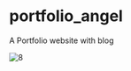 # portfolio_angel
 A Portfolio website with blog
 
![8](https://user-images.githubusercontent.com/60658277/223304618-290ab8f2-b652-4ef9-b2c4-a29dce562c7b.png)
